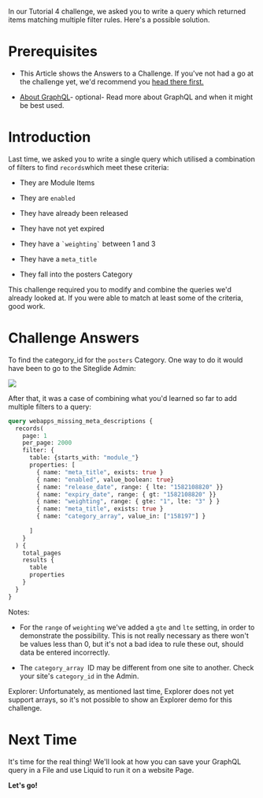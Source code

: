 
In our Tutorial 4 challenge, we asked you to write a query which returned items matching multiple filter rules. Here's a possible solution.

# Prerequisites

*   This Article shows the Answers to a Challenge. If you've not had a go at the challenge yet, we'd recommend you [head there first.](https://developers.siteglide.com/tutorial-4-advanced-filtering)

*   [About GraphQL](https://developers.siteglide.com/about-graphql)- optional- Read more about GraphQL and when it might be best used.

# Introduction

Last time, we asked you to write a single query which utilised a combination of filters to find `records`which meet these criteria:

*   They are Module Items

*   They are `enabled`

*   They have already been released

*   They have not yet expired

*   They have a `` `weighting` `` between 1 and 3

*   They have a `meta_title `

*   They fall into the posters Category


This challenge required you to modify and combine the queries we'd already looked at. If you were able to match at least some of the criteria, good work.

# Challenge Answers

To find the category\_id for the `posters` Category. One way to do it would have been to go to the Siteglide Admin:&#x20;

![](https://downloads.intercomcdn.com/i/o/186111084/6f18c1efb54bd90ef6715a24/image.png)


After that, it was a case of combining what you'd learned so far to add multiple filters to a query:

```graphql
query webapps_missing_meta_descriptions {
  records(
    page: 1
    per_page: 2000
    filter: { 
      table: {starts_with: "module_"}
      properties: [
        { name: "meta_title", exists: true }
        { name: "enabled", value_boolean: true}
        { name: "release_date", range: { lte: "1582108820" }}
        { name: "expiry_date", range: { gt: "1582108820" }}
        { name: "weighting", range: { gte: "1", lte: "3" } }
        { name: "meta_title", exists: true }
        { name: "category_array", value_in: ["158197"] }
        
      ]
    }
  ) {
    total_pages
    results {
      table
      properties
    }
  }
}
```

Notes:

*   For the `range` of `weighting` we've added a `gte` and `lte` setting, in order to demonstrate the possibility. This is not really necessary as there won't be values less than 0, but it's not a bad idea to rule these out, should data be entered incorrectly. 

*   The `category_array`  ID may be different from one site to another. Check your site's `category_id` in the Admin. 

Explorer:
Unfortunately, as mentioned last time, Explorer does not yet support arrays, so it's not possible to show an Explorer demo for this challenge.&#x20;

# Next Time

It's time for the real thing! We'll look at how you can save your GraphQL query in a File and use Liquid to run it on a website Page.

**Let's go!**
